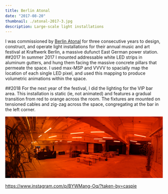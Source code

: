 ```yaml
---
title: Berlin Atonal
date: "2017-08-20"
thumbnail: ./atonal-2017-3.jpg
description: Large-scale light installations
---
```


I was commissioned by [Berlin Atonal](http://berlin-atonal.com) for three consecutive years to design, construct, and operate light installations for their annual music and art festival at Kraftwerk Berlin, a massive dufunct East German power station.
##2017
In summer 2017 I mounted addressable white LED strips in aluminum gutters, and hung them facing the massive concrete pillars that permeate the space. I used max-MSP and VVVV to spacially map the location of each single LED pixel, and used this mapping to produce volumetric animations within the space.

<div class="kg-embed-card kg-width-full">

<slider>
<!-- <img src='atonal-2017.gif'></img> -->

</div>

<!-- <div class="kg-card kg-image-card kg-width-wide">

<img src='atonal-2017-2.jpg'></img>

</div>

<div class="kg-card kg-image-card kg-width-wide">

<img src='atonal-2017-3.jpg'></img>

</div> -->

##2018
For the next year of the festival, I did the lighting for the VIP bar area. This installation is static (ie, not animated) and features a gradual transition from red to orange across the room. The fixtures are mounted on tensioned cables and zig-zag across the space, congregating at the bar in the left corner.

<div class="kg-card kg-image-card kg-width-full">

<img src='atonal-2018-1.jpg'></img>

</div>

https://www.instagram.com/p/BYWMang-Oq/?taken-by=caspie
